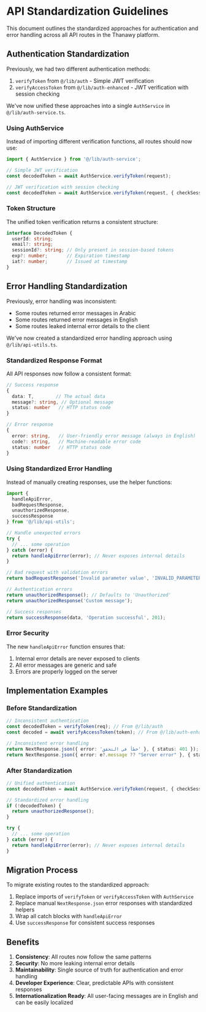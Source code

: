 # API Standardization Guidelines

This document outlines the standardized approaches for authentication and error handling across all API routes in the Thanawy platform.

## Authentication Standardization

Previously, we had two different authentication methods:
1. `verifyToken` from `@/lib/auth` - Simple JWT verification
2. `verifyAccessToken` from `@/lib/auth-enhanced` - JWT verification with session checking

We've now unified these approaches into a single `AuthService` in `@/lib/auth-service.ts`.

### Using AuthService

Instead of importing different verification functions, all routes should now use:

```typescript
import { AuthService } from '@/lib/auth-service';

// Simple JWT verification
const decodedToken = await AuthService.verifyToken(request);

// JWT verification with session checking
const decodedToken = await AuthService.verifyToken(request, { checkSession: true });
```

### Token Structure

The unified token verification returns a consistent structure:

```typescript
interface DecodedToken {
  userId: string;
  email?: string;
  sessionId?: string; // Only present in session-based tokens
  exp?: number;       // Expiration timestamp
  iat?: number;       // Issued at timestamp
}
```

## Error Handling Standardization

Previously, error handling was inconsistent:
- Some routes returned error messages in Arabic
- Some routes returned error messages in English
- Some routes leaked internal error details to the client

We've now created a standardized error handling approach using `@/lib/api-utils.ts`.

### Standardized Response Format

All API responses now follow a consistent format:

```typescript
// Success response
{
  data: T,        // The actual data
  message?: string, // Optional message
  status: number   // HTTP status code
}

// Error response
{
  error: string,   // User-friendly error message (always in English)
  code?: string,   // Machine-readable error code
  status: number   // HTTP status code
}
```

### Using Standardized Error Handling

Instead of manually creating responses, use the helper functions:

```typescript
import { 
  handleApiError, 
  badRequestResponse, 
  unauthorizedResponse, 
  successResponse 
} from '@/lib/api-utils';

// Handle unexpected errors
try {
  // ... some operation
} catch (error) {
  return handleApiError(error); // Never exposes internal details
}

// Bad request with validation errors
return badRequestResponse('Invalid parameter value', 'INVALID_PARAMETER');

// Authentication errors
return unauthorizedResponse(); // Defaults to 'Unauthorized'
return unauthorizedResponse('Custom message');

// Success responses
return successResponse(data, 'Operation successful', 201);
```

### Error Security

The new `handleApiError` function ensures that:
1. Internal error details are never exposed to clients
2. All error messages are generic and safe
3. Errors are properly logged on the server

## Implementation Examples

### Before Standardization

```typescript
// Inconsistent authentication
const decodedToken = verifyToken(req); // From @/lib/auth
const decoded = await verifyAccessToken(token); // From @/lib/auth-enhanced

// Inconsistent error handling
return NextResponse.json({ error: 'خطأ في التحقق' }, { status: 401 }); // Arabic
return NextResponse.json({ error: e?.message ?? "Server error" }, { status: 500 }); // Leaks details
```

### After Standardization

```typescript
// Unified authentication
const decodedToken = await AuthService.verifyToken(request, { checkSession: true });

// Standardized error handling
if (!decodedToken) {
  return unauthorizedResponse();
}

try {
  // ... some operation
} catch (error) {
  return handleApiError(error); // Never exposes internal details
}
```

## Migration Process

To migrate existing routes to the standardized approach:

1. Replace imports of `verifyToken` or `verifyAccessToken` with `AuthService`
2. Replace manual `NextResponse.json` error responses with standardized helpers
3. Wrap all catch blocks with `handleApiError`
4. Use `successResponse` for consistent success responses

## Benefits

1. **Consistency**: All routes now follow the same patterns
2. **Security**: No more leaking internal error details
3. **Maintainability**: Single source of truth for authentication and error handling
4. **Developer Experience**: Clear, predictable APIs with consistent responses
5. **Internationalization Ready**: All user-facing messages are in English and can be easily localized